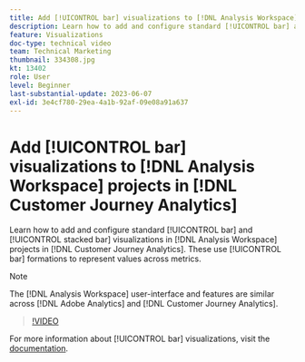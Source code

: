 ```yaml
---
title: Add [!UICONTROL bar] visualizations to [!DNL Analysis Workspace] projects
description: Learn how to add and configure standard [!UICONTROL bar] and [!UICONTROL stacked bar] visualizations to [!DNL Analysis Workspace] projects in [!DNL Customer Journey Analytics].
feature: Visualizations
doc-type: technical video
team: Technical Marketing
thumbnail: 334308.jpg
kt: 13402
role: User
level: Beginner
last-substantial-update: 2023-06-07
exl-id: 3e4cf780-29ea-4a1b-92af-09e08a91a637
---
```

# Add [!UICONTROL bar] visualizations to [!DNL Analysis Workspace] projects in [!DNL Customer Journey Analytics]

Learn how to add and configure standard [!UICONTROL bar] and [!UICONTROL stacked bar] visualizations in [!DNL Analysis Workspace] projects in [!DNL Customer Journey Analytics]. These use [!UICONTROL bar] formations to represent values across metrics.

>[!NOTE]
>
>The [!DNL Analysis Workspace] user-interface and features are similar across [!DNL Adobe Analytics] and [!DNL Customer Journey Analytics].

>[!VIDEO](https://video.tv.adobe.com/v/334308/?quality=12&learn=on)

For more information about [!UICONTROL bar] visualizations, visit the [documentation](https://experienceleague.adobe.com/docs/analytics-platform/using/cja-workspace/visualizations/bar.html).
